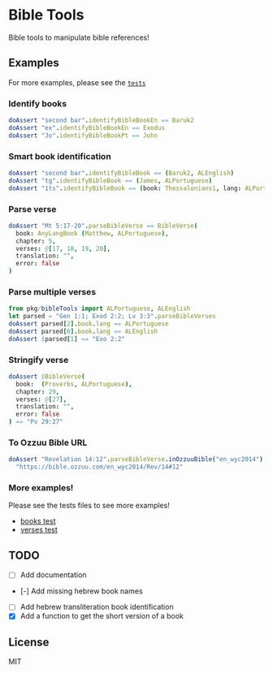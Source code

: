 # Bible Tools

Bible tools to manipulate bible references!

## Examples

For more examples, please see the [`tests`](tests)

### Identify books

```nim
doAssert "second bar".identifyBibleBookEn == Baruk2
doAssert "ex".identifyBibleBookEn == Exodus
doAssert "Jo".identifyBibleBookPt == John
```

### Smart book identification

```nim
doAssert "second bar".identifyBibleBook == (Baruk2, ALEnglish)
doAssert "tg".identifyBibleBook == (James, ALPortuguese)
doAssert "1ts".identifyBibleBook == (book: Thessalonians1, lang: ALPortuguese)
```

### Parse verse

```nim
doAssert "Mt 5:17-20".parseBibleVerse == BibleVerse(
  book: AnyLangBook (Matthew, ALPortuguese),
  chapter: 5,
  verses: @[17, 18, 19, 20],
  translation: "",
  error: false
)
```

### Parse multiple verses

```nim
from pkg/bibleTools import ALPortuguese, ALEnglish
let parsed = "Gen 1:1; Exod 2:2; Lv 3:3".parseBibleVerses
doAssert parsed[2].book.lang == ALPortuguese
doAssert parsed[0].book.lang == ALEnglish
doAssert $parsed[1] == "Exo 2:2"
```

### Stringify verse

```nim
doAssert $BibleVerse(
  book:  (Proverbs, ALPortuguese),
  chapter: 29,
  verses: @[27],
  translation: "",
  error: false
) == "Pv 29:27"
```

### To Ozzuu Bible URL

```nim
doAssert "Revelation 14:12".parseBibleVerse.inOzzuuBible("en_wyc2014") ==
  "https://bible.ozzuu.com/en_wyc2014/Rev/14#12"
```

### More examples!

Please see the tests files to see more examples!

- [books test](tests/testBooks.nim)
- [verses test](tests/testVerses.nim)

## TODO

- [ ] Add documentation
- [-] Add missing hebrew book names
- [ ] Add hebrew transliteration book identification
- [x] Add a function to get the short version of a book

## License

MIT
